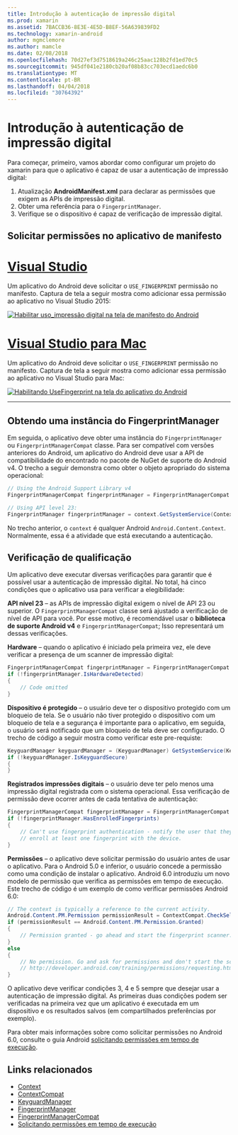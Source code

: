 ```yaml
---
title: Introdução à autenticação de impressão digital
ms.prod: xamarin
ms.assetid: 7BACCB36-8E3E-4E5D-B8EF-56A639839FD2
ms.technology: xamarin-android
author: mgmclemore
ms.author: mamcle
ms.date: 02/08/2018
ms.openlocfilehash: 70d27ef3d7518619a246c25aac128b2fd1ed70c5
ms.sourcegitcommit: 945df041e2180cb20af08b83cc703ecd1aedc6b0
ms.translationtype: MT
ms.contentlocale: pt-BR
ms.lasthandoff: 04/04/2018
ms.locfileid: "30764392"
---
```

# <a name="getting-started-with-fingerprint-authentication"></a>Introdução à autenticação de impressão digital

Para começar, primeiro, vamos abordar como configurar um projeto do xamarin para que o aplicativo é capaz de usar a autenticação de impressão digital:

1. Atualização **AndroidManifest.xml** para declarar as permissões que exigem as APIs de impressão digital.
2. Obter uma referência para o `FingerprintManager`.
3. Verifique se o dispositivo é capaz de verificação de impressão digital.

## <a name="requesting-permissions-in-the-application-manifest"></a>Solicitar permissões no aplicativo de manifesto

# <a name="visual-studiotabvswin"></a>[Visual Studio](#tab/vswin)

Um aplicativo do Android deve solicitar o `USE_FINGERPRINT` permissão no manifesto. Captura de tela a seguir mostra como adicionar essa permissão ao aplicativo no Visual Studio 2015:

[![Habilitar uso\_impressão digital na tela de manifesto do Android](get-started-images/fingerprint-01-vs.png)](get-started-images/fingerprint-01-vs.png#lightbox) 

# <a name="visual-studio-for-mactabvsmac"></a>[Visual Studio para Mac](#tab/vsmac)

Um aplicativo do Android deve solicitar o `USE_FINGERPRINT` permissão no manifesto. Captura de tela a seguir mostra como adicionar essa permissão ao aplicativo no Visual Studio para Mac:

[![Habilitando UseFingerprint na tela do aplicativo do Android](get-started-images/fingerprint-01-xs.png)](get-started-images/fingerprint-01-xs.png#lightbox) 

-----

## <a name="getting-an-instance-of-the-fingerprintmanager"></a>Obtendo uma instância do FingerprintManager

Em seguida, o aplicativo deve obter uma instância do `FingerprintManager` ou `FingerprintManagerCompat` classe. Para ser compatível com versões anteriores do Android, um aplicativo do Android deve usar a API de compatibilidade do encontrado no pacote de NuGet de suporte do Android v4. O trecho a seguir demonstra como obter o objeto apropriado do sistema operacional: 

```csharp
// Using the Android Support Library v4
FingerprintManagerCompat fingerprintManager = FingerprintManagerCompat.From(context);

// Using API level 23:
FingerprintManager fingerprintManager = context.GetSystemService(Context.FingerprintService) as FingerprintManager;
```  

No trecho anterior, o `context` é qualquer Android `Android.Content.Context`. Normalmente, essa é a atividade que está executando a autenticação.

## <a name="checking-for-eligibility"></a>Verificação de qualificação

Um aplicativo deve executar diversas verificações para garantir que é possível usar a autenticação de impressão digital. No total, há cinco condições que o aplicativo usa para verificar a elegibilidade:  
 

**API nível 23** &ndash; as APIs de impressão digital exigem o nível de API 23 ou superior. O `FingerprintManagerCompat` classe será ajustado a verificação de nível de API para você. Por esse motivo, é recomendável usar o **biblioteca de suporte Android v4** e `FingerprintManagerCompat`; Isso representará um dessas verificações.

**Hardware** &ndash; quando o aplicativo é iniciado pela primeira vez, ele deve verificar a presença de um scanner de impressão digital:

```csharp
FingerprintManagerCompat fingerprintManager = FingerprintManagerCompat.From(context);
if (!fingerprintManager.IsHardwareDetected)
{
    // Code omitted
}
```
    
**Dispositivo é protegido** &ndash; o usuário deve ter o dispositivo protegido com um bloqueio de tela. Se o usuário não tiver protegido o dispositivo com um bloqueio de tela e a segurança é importante para o aplicativo, em seguida, o usuário será notificado que um bloqueio de tela deve ser configurado. O trecho de código a seguir mostra como verificar este pre-requiste:

```csharp
KeyguardManager keyguardManager = (KeyguardManager) GetSystemService(KeyguardService);
if (!keyguardManager.IsKeyguardSecure)
{
}
```

**Registrados impressões digitais** &ndash; o usuário deve ter pelo menos uma impressão digital registrada com o sistema operacional. Essa verificação de permissão deve ocorrer antes de cada tentativa de autenticação:

```csharp
FingerprintManagerCompat fingerprintManager = FingerprintManagerCompat.From(context);
if (!fingerprintManager.HasEnrolledFingerprints)
{
    // Can't use fingerprint authentication - notify the user that they need to
    // enroll at least one fingerprint with the device.
}
```

**Permissões** &ndash; o aplicativo deve solicitar permissão do usuário antes de usar o aplicativo. Para o Android 5.0 e inferior, o usuário concede a permissão como uma condição de instalar o aplicativo. Android 6.0 introduziu um novo modelo de permissão que verifica as permissões em tempo de execução. Este trecho de código é um exemplo de como verificar permissões Android 6.0:

```csharp
// The context is typically a reference to the current activity.
Android.Content.PM.Permission permissionResult = ContextCompat.CheckSelfPermission(context, Manifest.Permission.UseFingerprint);
if (permissionResult == Android.Content.PM.Permission.Granted)
{
    // Permission granted - go ahead and start the fingerprint scanner.
}
else
{
    // No permission. Go and ask for permissions and don't start the scanner. See
    // http://developer.android.com/training/permissions/requesting.html
}
```

O aplicativo deve verificar condições 3, 4 e 5 sempre que desejar usar a autenticação de impressão digital. As primeiras duas condições podem ser verificadas na primeira vez que um aplicativo é executada em um dispositivo e os resultados salvos (em compartilhados preferências por exemplo).

Para obter mais informações sobre como solicitar permissões no Android 6.0, consulte o guia Android [solicitando permissões em tempo de execução](http://developer.android.com/training/permissions/requesting.html).



## <a name="related-links"></a>Links relacionados

- [Context](https://developer.xamarin.com/api/type/Android.Content.Context/)
- [ContextCompat](https://developer.xamarin.com/api/type/Android.Support.V4.Content.ContextCompat/)
- [KeyguardManager](https://developer.xamarin.com/api/type/Android.App.KeyguardManager/)
- [FingerprintManager](http://developer.android.com/reference/android/hardware/fingerprint/FingerprintManager.html)
- [FingerprintManagerCompat](http://developer.android.com/reference/android/support/v4/hardware/fingerprint/FingerprintManagerCompat.html)
- [Solicitando permissões em tempo de execução](http://developer.android.com/training/permissions/requesting.html)
